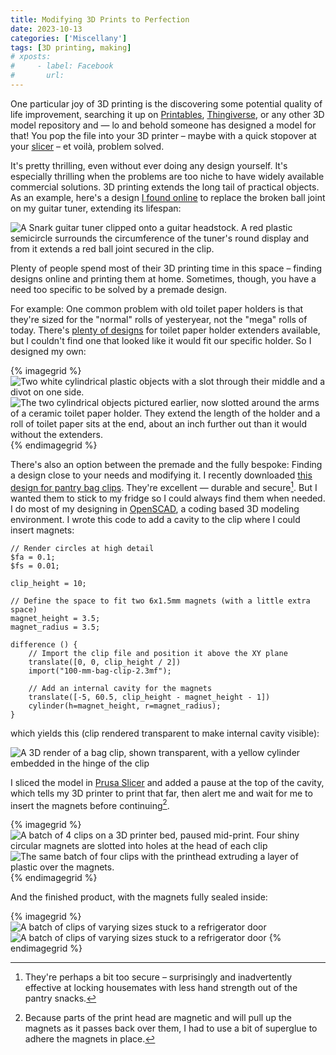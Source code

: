```yaml
---
title: Modifying 3D Prints to Perfection
date: 2023-10-13
categories: ['Miscellany']
tags: [3D printing, making]
# xposts:
#     - label: Facebook
#       url: 
---
```


One particular joy of 3D printing is the discovering some potential quality of life improvement, searching it up on [Printables][], [Thingiverse][], or any other 3D model repository and — lo and behold someone has designed a model for that! You pop the file into your 3D printer – maybe with a quick stopover at your [slicer][prusaslicer] – et voilà, problem solved.

[Printables]: https://www.printables.com/
[Thingiverse]: https://www.thingiverse.com/
[prusaslicer]: https://www.prusa3d.com/prusaslicer/

It's pretty thrilling, even without ever doing any design yourself. It's especially thrilling when the problems are too niche to have widely available commercial solutions. 3D printing extends the long tail of practical objects. As an example, here's a design [I found online][tuner] to replace the broken ball joint on my guitar tuner, extending its lifespan:

[tuner]: https://www.thingiverse.com/thing:4072679

![A Snark guitar tuner clipped onto a guitar headstock. A red plastic semicircle surrounds the circumference of the tuner's round display and from it extends a red ball joint secured in the clip.](../media/modifying-3d-prints/guitar-tuner.jpg)

Plenty of people spend most of their 3D printing time in this space – finding designs online and printing them at home. Sometimes, though, you have a need too specific to be solved by a premade design.

For example: One common problem with old toilet paper holders is that they're sized for the "normal" rolls of yesteryear, not the "mega" rolls of today. There's [plenty of designs][tpextenders] for toilet paper holder extenders available, but I couldn't find one that looked like it would fit our specific holder. So I designed my own:

[tpextenders]: https://www.printables.com/search/all?q=toilet%20paper%20extender

{% imagegrid %}
    ![Two white cylindrical plastic objects with a slot through their middle and a divot on one side.](../media/modifying-3d-prints/tp-extenders-1.jpg)
    ![The two cylindrical objects pictured earlier, now slotted around the arms of a ceramic toilet paper holder. They extend the length of the holder and a roll of toilet paper sits at the end, about an inch further out than it would without the extenders.](../media/modifying-3d-prints/tp-extenders-2.jpg)
{% endimagegrid %}

There's also an option between the premade and the fully bespoke: Finding a design close to your needs and modifying it. I recently downloaded [this design for pantry bag clips][clips]. They're excellent — durable and secure[^1]. But I wanted them to stick to my fridge so I could always find them when needed. I do most of my designing in [OpenSCAD][], a coding based 3D modeling environment. I wrote this code to add a cavity to the clip where I could insert magnets:

[clips]: https://www.printables.com/model/229538-print-in-place-bag-clip-2-parametric/
[OpenSCAD]: https://openscad.org/

```scad
// Render circles at high detail
$fa = 0.1;
$fs = 0.01;

clip_height = 10;

// Define the space to fit two 6x1.5mm magnets (with a little extra space)
magnet_height = 3.5;
magnet_radius = 3.5;

difference () {
    // Import the clip file and position it above the XY plane
    translate([0, 0, clip_height / 2])
    import("100-mm-bag-clip-2.3mf");

    // Add an internal cavity for the magnets
    translate([-5, 60.5, clip_height - magnet_height - 1])
    cylinder(h=magnet_height, r=magnet_radius);
}
```

which yields this (clip rendered transparent to make internal cavity visible):

![A 3D render of a bag clip, shown transparent, with a yellow cylinder embedded in the hinge of the clip](../media/modifying-3d-prints/clip-render.png)

I sliced the model in [Prusa Slicer][prusaslicer] and added a pause at the top of the cavity, which tells my 3D printer to print that far, then alert me and wait for me to insert the magnets before continuing[^2].

{% imagegrid %}
    ![A batch of 4 clips on a 3D printer bed, paused mid-print. Four shiny circular magnets are slotted into holes at the head of each clip](../media/modifying-3d-prints/clips-paused.jpg)
    ![The same batch of four clips with the printhead extruding a layer of plastic over the magnets.](../media/modifying-3d-prints/clips-closing.jpg)
{% endimagegrid %}

And the finished product, with the magnets fully sealed inside:

{% imagegrid %}
    ![A batch of clips of varying sizes stuck to a refrigerator door](../media/modifying-3d-prints/clips-fridge.jpg)
    ![A batch of clips of varying sizes stuck to a refrigerator door](../media/modifying-3d-prints/clip-bag.jpg)
{% endimagegrid %}

[clips]: https://www.printables.com/model/229538-print-in-place-bag-clip-2-parametric/comments/1151095

[^1]: They're perhaps a bit too secure – surprisingly and inadvertently effective at locking housemates with less hand strength out of the pantry snacks.
[^2]: Because parts of the print head are magnetic and will pull up the magnets as it passes back over them, I had to use a bit of superglue to adhere the magnets in place.
